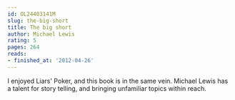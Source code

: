 ```yaml
---
id: OL24403141M
slug: the-big-short
title: The big short
author: Michael Lewis
rating: 5
pages: 264
reads:
- finished_at: '2012-04-26'
---
```

I enjoyed Liars' Poker, and this book is in the same vein. Michael Lewis has a talent for story telling, and bringing unfamiliar topics within reach.
